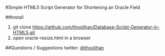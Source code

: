 #Simple HTML5 Script Generator for Shortening an Oracle Field

##Install
1. git clone https://github.com/thoolihan/Database-Script-Generator-in-HTML5.git
2. open oracle-resize.html in a browser

##Questions / Suggestions
twitter: [@thoolihan](http://twitter.com/thoolihan)